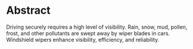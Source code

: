 # Abstract
Driving securely requires a high level of visibility. Rain, snow, mud, pollen, frost, and other pollutants are swept away by wiper blades in cars. Windshield wipers enhance visibility, efficiency, and reliability. 
